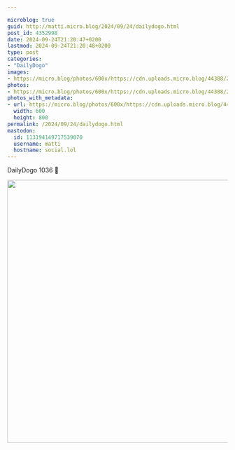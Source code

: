 ```yaml
---

microblog: true
guid: http://matti.micro.blog/2024/09/24/dailydogo.html
post_id: 4352998
date: 2024-09-24T21:20:47+0200
lastmod: 2024-09-24T21:20:48+0200
type: post
categories:
- "DailyDogo"
images:
- https://micro.blog/photos/600x/https://cdn.uploads.micro.blog/44388/2024/4c2c92718deb439d880f67be0171e8fb.jpg
photos:
- https://micro.blog/photos/600x/https://cdn.uploads.micro.blog/44388/2024/4c2c92718deb439d880f67be0171e8fb.jpg
photos_with_metadata:
- url: https://micro.blog/photos/600x/https://cdn.uploads.micro.blog/44388/2024/4c2c92718deb439d880f67be0171e8fb.jpg
  width: 600
  height: 800
permalink: /2024/09/24/dailydogo.html
mastodon:
  id: 113194149717539070
  username: matti
  hostname: social.lol
---
```

DailyDogo 1036 🐶

<img src="/media/uploads/2024/4c2c92718deb439d880f67be0171e8fb.jpg" width="600" alt="" />

